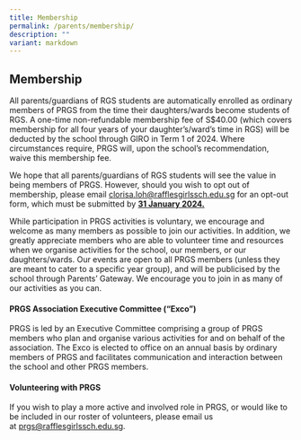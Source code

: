 ```yaml
---
title: Membership
permalink: /parents/membership/
description: ""
variant: markdown
---
```

## Membership

All parents/guardians of RGS students are automatically enrolled as ordinary members of PRGS from the time their daughters/wards become students of RGS. A one-time non-refundable membership fee of S$40.00 (which covers membership for all four years of your daughter’s/ward’s time in RGS) will be deducted by the school through GIRO in Term 1 of 2024. Where circumstances require, PRGS will, upon the school’s recommendation, waive this membership fee.

We hope that all parents/guardians of RGS students will see the value in being members of PRGS. However, should you wish to opt out of membership, please email&nbsp;[clorisa.loh@rafflesgirlssch.edu.sg](mailto:clorisa.loh@rafflesgirlssch.edu.sg)&nbsp;for an opt-out form, which must be submitted by&nbsp;**<u>31 January 2024.</u>**

While participation in PRGS activities is voluntary, we encourage and welcome as many members as possible to join our activities. In addition, we greatly appreciate members who are able to volunteer time and resources when we organise activities for the school, our members, or our daughters/wards. Our events are open to all PRGS members (unless they are meant to cater to a specific year group), and will be publicised by the school through Parents’ Gateway. We encourage you to join in as many of our activities as you can.

#### PRGS Association Executive Committee (“Exco”)

PRGS is led by an Executive Committee comprising a group of PRGS members who plan and organise various activities for and on behalf of the association. The Exco is elected to office on an annual basis by ordinary members of PRGS and facilitates communication and interaction between the school and other PRGS members.

#### Volunteering with PRGS

If you wish to play a more active and involved role in PRGS, or would like to be included in our roster of volunteers, please email us at&nbsp;[prgs@rafflesgirlssch.edu.sg](mailto:prgs@rafflesgirlssch.edu.sg).